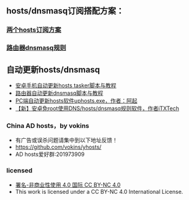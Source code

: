## hosts/dnsmasq订阅搭配方案：

### [两个hosts订阅方案](https://github.com/sy618/hosts/blob/master/md/hosts%E8%AE%A2%E9%98%85%E6%96%B9%E6%A1%88.md)

### [路由器dnsmasq规则](https://github.com/sy618/hosts/tree/master/dnsmasq)


## 自动更新hosts/dnsmasq
* [安卓手机自动更新hosts tasker脚本与教程](https://github.com/sy618/hosts/tree/master/%E5%AE%89%E5%8D%93%E8%87%AA%E5%8A%A8%E6%9B%B4%E6%96%B0hosts)
* [路由器自动更新dnsmasq脚本与教程](https://github.com/sy618/hosts/blob/master/dnsmasq/dnsmasq%E8%AF%B4%E6%98%8E.md)
* [PC端自动更新hosts软件uphosts.exe，作者：阿起](https://raw.githubusercontent.com/vokins/yhosts/master/sxq/uphosts.exe)
* [【新】安卓免root使用DNS/hosts/dnsmasq规则软件，作者iTXTech](https://github.com/iTXTech/Daedalus/releases)

### China AD hosts，by vokins
* 有广告或误杀问题请集中到以下地址反馈！
* https://github.com/vokins/yhosts/
* AD hosts爱好群:201973909


### licensed
* [署名-非商业性使用 4.0 国际 CC BY-NC 4.0](https://creativecommons.org/licenses/by-nc/4.0/deed.zh)
* This work is licensed under a CC BY-NC 4.0 International License.